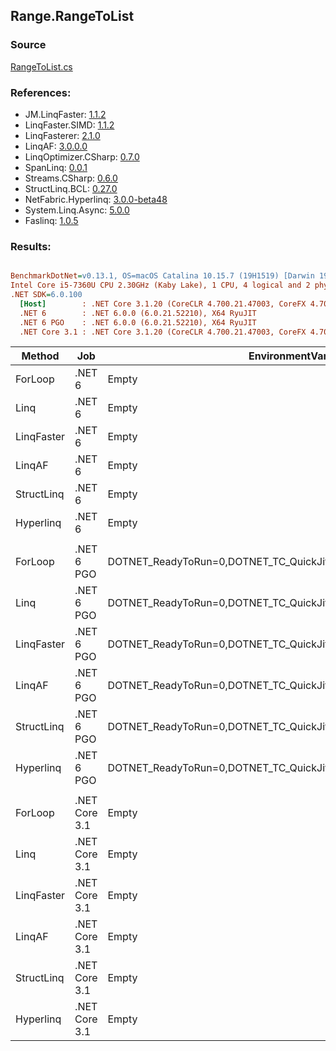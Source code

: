 ﻿## Range.RangeToList

### Source
[RangeToList.cs](../LinqBenchmarks/Range/RangeToList.cs)

### References:
- JM.LinqFaster: [1.1.2](https://www.nuget.org/packages/JM.LinqFaster/1.1.2)
- LinqFaster.SIMD: [1.1.2](https://www.nuget.org/packages/LinqFaster.SIMD/1.0.3)
- LinqFasterer: [2.1.0](https://www.nuget.org/packages/LinqFasterer/2.1.0)
- LinqAF: [3.0.0.0](https://www.nuget.org/packages/LinqAF/3.0.0.0)
- LinqOptimizer.CSharp: [0.7.0](https://www.nuget.org/packages/LinqOptimizer.CSharp/0.7.0)
- SpanLinq: [0.0.1](https://www.nuget.org/packages/SpanLinq/0.0.1)
- Streams.CSharp: [0.6.0](https://www.nuget.org/packages/Streams.CSharp/0.6.0)
- StructLinq.BCL: [0.27.0](https://www.nuget.org/packages/StructLinq/0.27.0)
- NetFabric.Hyperlinq: [3.0.0-beta48](https://www.nuget.org/packages/NetFabric.Hyperlinq/3.0.0-beta48)
- System.Linq.Async: [5.0.0](https://www.nuget.org/packages/System.Linq.Async/5.0.0)
- Faslinq: [1.0.5](https://www.nuget.org/packages/Faslinq/1.0.5)

### Results:
``` ini

BenchmarkDotNet=v0.13.1, OS=macOS Catalina 10.15.7 (19H1519) [Darwin 19.6.0]
Intel Core i5-7360U CPU 2.30GHz (Kaby Lake), 1 CPU, 4 logical and 2 physical cores
.NET SDK=6.0.100
  [Host]        : .NET Core 3.1.20 (CoreCLR 4.700.21.47003, CoreFX 4.700.21.47101), X64 RyuJIT
  .NET 6        : .NET 6.0.0 (6.0.21.52210), X64 RyuJIT
  .NET 6 PGO    : .NET 6.0.0 (6.0.21.52210), X64 RyuJIT
  .NET Core 3.1 : .NET Core 3.1.20 (CoreCLR 4.700.21.47003, CoreFX 4.700.21.47101), X64 RyuJIT


```
|     Method |           Job |                                                EnvironmentVariables |       Runtime | Start | Count |      Mean |     Error |    StdDev |    Median |        Ratio | RatioSD |  Gen 0 |  Gen 1 | Allocated |
|----------- |-------------- |-------------------------------------------------------------------- |-------------- |------ |------ |----------:|----------:|----------:|----------:|-------------:|--------:|-------:|-------:|----------:|
|    ForLoop |        .NET 6 |                                                               Empty |      .NET 6.0 |     0 |   100 | 382.30 ns | 10.818 ns | 29.976 ns | 374.81 ns |     baseline |         | 0.5660 |      - |   1,184 B |
|       Linq |        .NET 6 |                                                               Empty |      .NET 6.0 |     0 |   100 | 221.27 ns |  4.166 ns |  6.235 ns | 219.45 ns | 1.81x faster |   0.16x | 0.2370 |      - |     496 B |
| LinqFaster |        .NET 6 |                                                               Empty |      .NET 6.0 |     0 |   100 | 152.09 ns |  1.769 ns |  1.654 ns | 151.49 ns | 2.56x faster |   0.23x | 0.4208 |      - |     880 B |
|     LinqAF |        .NET 6 |                                                               Empty |      .NET 6.0 |     0 |   100 | 389.24 ns | 11.153 ns | 31.639 ns | 374.81 ns | 1.03x slower |   0.11x | 0.2179 |      - |     456 B |
| StructLinq |        .NET 6 |                                                               Empty |      .NET 6.0 |     0 |   100 | 111.02 ns |  2.229 ns |  6.139 ns | 108.68 ns | 3.45x faster |   0.31x | 0.2180 | 0.0001 |     456 B |
|  Hyperlinq |        .NET 6 |                                                               Empty |      .NET 6.0 |     0 |   100 |  63.47 ns |  0.885 ns |  0.784 ns |  63.38 ns | 6.13x faster |   0.57x | 0.2180 |      - |     456 B |
|            |               |                                                                     |               |       |       |           |           |           |           |              |         |        |        |           |
|    ForLoop |    .NET 6 PGO | DOTNET_ReadyToRun=0,DOTNET_TC_QuickJitForLoops=1,DOTNET_TieredPGO=1 |      .NET 6.0 |     0 |   100 | 328.50 ns |  4.103 ns |  3.203 ns | 327.35 ns |     baseline |         | 0.5660 |      - |   1,184 B |
|       Linq |    .NET 6 PGO | DOTNET_ReadyToRun=0,DOTNET_TC_QuickJitForLoops=1,DOTNET_TieredPGO=1 |      .NET 6.0 |     0 |   100 | 218.13 ns |  1.193 ns |  1.057 ns | 217.98 ns | 1.51x faster |   0.02x | 0.2370 |      - |     496 B |
| LinqFaster |    .NET 6 PGO | DOTNET_ReadyToRun=0,DOTNET_TC_QuickJitForLoops=1,DOTNET_TieredPGO=1 |      .NET 6.0 |     0 |   100 | 152.88 ns |  3.148 ns |  8.563 ns | 149.44 ns | 2.16x faster |   0.04x | 0.4208 |      - |     880 B |
|     LinqAF |    .NET 6 PGO | DOTNET_ReadyToRun=0,DOTNET_TC_QuickJitForLoops=1,DOTNET_TieredPGO=1 |      .NET 6.0 |     0 |   100 | 288.84 ns |  4.434 ns |  3.703 ns | 287.29 ns | 1.14x faster |   0.02x | 0.2179 |      - |     456 B |
| StructLinq |    .NET 6 PGO | DOTNET_ReadyToRun=0,DOTNET_TC_QuickJitForLoops=1,DOTNET_TieredPGO=1 |      .NET 6.0 |     0 |   100 | 106.15 ns |  0.525 ns |  0.466 ns | 106.16 ns | 3.09x faster |   0.04x | 0.2180 |      - |     456 B |
|  Hyperlinq |    .NET 6 PGO | DOTNET_ReadyToRun=0,DOTNET_TC_QuickJitForLoops=1,DOTNET_TieredPGO=1 |      .NET 6.0 |     0 |   100 |  64.13 ns |  0.665 ns |  0.555 ns |  64.05 ns | 5.12x faster |   0.05x | 0.2180 |      - |     456 B |
|            |               |                                                                     |               |       |       |           |           |           |           |              |         |        |        |           |
|    ForLoop | .NET Core 3.1 |                                                               Empty | .NET Core 3.1 |     0 |   100 | 371.70 ns |  3.398 ns |  3.179 ns | 370.71 ns |     baseline |         | 0.5660 |      - |   1,184 B |
|       Linq | .NET Core 3.1 |                                                               Empty | .NET Core 3.1 |     0 |   100 | 210.56 ns |  0.975 ns |  0.761 ns | 210.43 ns | 1.76x faster |   0.02x | 0.2370 |      - |     496 B |
| LinqFaster | .NET Core 3.1 |                                                               Empty | .NET Core 3.1 |     0 |   100 | 162.88 ns |  2.769 ns |  2.312 ns | 162.09 ns | 2.28x faster |   0.04x | 0.4208 |      - |     880 B |
|     LinqAF | .NET Core 3.1 |                                                               Empty | .NET Core 3.1 |     0 |   100 | 398.62 ns |  2.031 ns |  1.800 ns | 398.29 ns | 1.07x slower |   0.01x | 0.2179 |      - |     456 B |
| StructLinq | .NET Core 3.1 |                                                               Empty | .NET Core 3.1 |     0 |   100 | 107.04 ns |  2.105 ns |  3.631 ns | 105.68 ns | 3.41x faster |   0.15x | 0.2180 |      - |     456 B |
|  Hyperlinq | .NET Core 3.1 |                                                               Empty | .NET Core 3.1 |     0 |   100 |  63.35 ns |  0.621 ns |  0.550 ns |  63.30 ns | 5.87x faster |   0.08x | 0.2180 |      - |     456 B |
